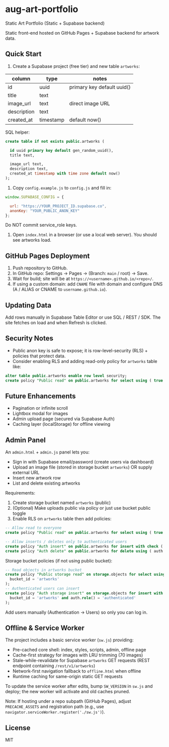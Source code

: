 # aug-art-portfolio

Static Art Portfolio (Static + Supabase backend)

Static front-end hosted on GitHub Pages + Supabase backend for artwork data.

## Quick Start

1. Create a Supabase project (free tier) and new table `artworks`:

| column       | type      | notes                       |
|--------------|-----------|-----------------------------|
| id           | uuid      | primary key default uuid()  |
| title        | text      |                             |
| image_url    | text      | direct image URL            |
| description  | text      |                             |
| created_at   | timestamp | default now()               |

SQL helper:

```sql
create table if not exists public.artworks (

  id uuid primary key default gen_random_uuid(),
  title text,

  image_url text,
  description text,
  created_at timestamp with time zone default now()
);

```

1. Copy `config.example.js` to `config.js` and fill in:

```js
window.SUPABASE_CONFIG = {

  url: "https://YOUR_PROJECT_ID.supabase.co",
  anonKey: "YOUR_PUBLIC_ANON_KEY"
};
```


Do NOT commit service_role keys.

1. Open `index.html` in a browser (or use a local web server). You should see artworks load.

## GitHub Pages Deployment

1. Push repository to GitHub.
2. In GitHub repo: Settings → Pages → (Branch: `main` / root) → Save.
3. Wait for build; site will be at `https://<username>.github.io/<repo>/`.
4. If using a custom domain: add `CNAME` file with domain and configure DNS (A / ALIAS or CNAME to `username.github.io`).

## Updating Data

Add rows manually in Supabase Table Editor or use SQL / REST / SDK. The site fetches on load and when Refresh is clicked.


## Security Notes

- Public anon key is safe to expose; it is row-level-security (RLS) + policies that protect data.
- Consider enabling RLS and adding read-only policy for `artworks` table like:

```sql
alter table public.artworks enable row level security;
create policy "Public read" on public.artworks for select using ( true );
```

## Future Enhancements

- Pagination or infinite scroll
- Lightbox modal for images
- Admin upload page (secured via Supabase Auth)
- Caching layer (localStorage) for offline viewing

## Admin Panel

An `admin.html` + `admin.js` panel lets you:

- Sign in with Supabase email/password (create users via dashboard)
- Upload an image file (stored in storage bucket `artworks`) OR supply external URL
- Insert new artwork row
- List and delete existing artworks

Requirements:

1. Create storage bucket named `artworks` (public)
2. (Optional) Make uploads public via policy or just use bucket public toggle
3. Enable RLS on `artworks` table then add policies:

```sql
-- Allow read to everyone
create policy "Public read" on public.artworks for select using ( true );

-- Allow inserts / deletes only to authenticated users
create policy "Auth insert" on public.artworks for insert with check ( auth.role() = 'authenticated' );
create policy "Auth delete" on public.artworks for delete using ( auth.role() = 'authenticated' );
```

Storage bucket policies (if not using public bucket):

```sql
-- Read objects in artworks bucket
create policy "Public storage read" on storage.objects for select using (
  bucket_id = 'artworks'
);
-- Authenticated users can insert
create policy "Auth storage insert" on storage.objects for insert with check (
  bucket_id = 'artworks' and auth.role() = 'authenticated'
);
```

Add users manually (Authentication → Users) so only you can log in.

## Offline & Service Worker

The project includes a basic service worker (`sw.js`) providing:

- Pre-cached core shell: index, styles, scripts, admin, offline page
- Cache-first strategy for images with LRU trimming (70 images)
- Stale-while-revalidate for Supabase `artworks` GET requests (REST endpoint containing `/rest/v1/artworks`)
- Network-first navigation fallback to `offline.html` when offline
- Runtime caching for same-origin static GET requests

To update the service worker after edits, bump `SW_VERSION` in `sw.js` and deploy; the new worker will activate and old caches pruned.

Note: If hosting under a repo subpath (GitHub Pages), adjust `PRECACHE_ASSETS` and registration path (e.g., use `navigator.serviceWorker.register('./sw.js')`).

## License

MIT
